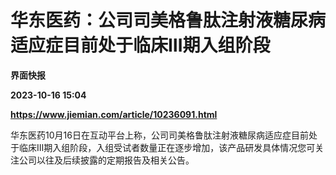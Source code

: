 # 华东医药：公司司美格鲁肽注射液糖尿病适应症目前处于临床Ⅲ期入组阶段
**界面快报**

**2023-10-16 15:04**

**https://www.jiemian.com/article/10236091.html**

华东医药10月16日在互动平台上称，公司司美格鲁肽注射液糖尿病适应症目前处于临床Ⅲ期入组阶段，入组受试者数量正在逐步增加，该产品研发具体情况您可关注公司以往及后续披露的定期报告及相关公告。